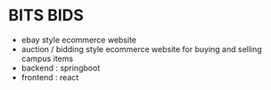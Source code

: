 # BITS BIDS 
- ebay style ecommerce website
- auction / bidding style ecommerce website for buying and selling campus items
- backend : springboot
- frontend : react

